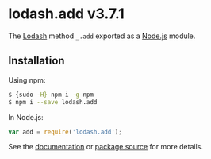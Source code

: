 # lodash.add v3.7.1

The [Lodash](https://lodash.com/) method `_.add` exported as a [Node.js](https://nodejs.org/) module.

## Installation

Using npm:
```bash
$ {sudo -H} npm i -g npm
$ npm i --save lodash.add
```

In Node.js:
```js
var add = require('lodash.add');
```

See the [documentation](https://lodash.com/docs#add) or [package source](https://github.com/lodash/lodash/blob/3.7.1-npm-packages/lodash.add) for more details.
